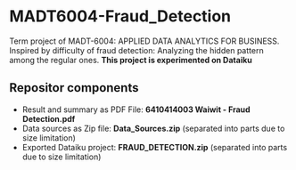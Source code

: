 # MADT6004-Fraud_Detection
Term project of MADT-6004: APPLIED DATA ANALYTICS FOR BUSINESS.
Inspired by difficulty of fraud detection: Analyzing the hidden pattern among the regular ones.
**This project is experimented on Dataiku**

## Repositor components
- Result and summary as PDF File: **6410414003 Waiwit - Fraud Detection.pdf**
- Data sources as Zip file: **Data_Sources.zip** (separated into parts due to size limitation)
- Exported Dataiku project: **FRAUD_DETECTION.zip** (separated into parts due to size limitation)

